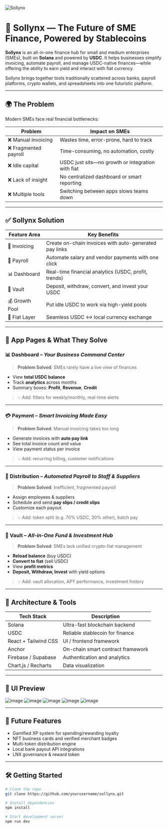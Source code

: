 
![Sollynx](https://github.com/user-attachments/assets/ba0e246c-b97f-4b34-8c35-9cdc041a3792)

# 🚀 Sollynx — The Future of SME Finance, Powered by Stablecoins

**Sollynx** is an all-in-one finance hub for small and medium enterprises (SMEs), built on **Solana** and powered by **USDC**. It helps businesses simplify invoicing, automate payroll, and manage USDC-native finances—while offering the ability to earn yield and interact with fiat currency.

Sollynx brings together tools traditionally scattered across banks, payroll platforms, crypto wallets, and spreadsheets into one futuristic platform.

---

## 🌍 The Problem

Modern SMEs face real financial bottlenecks:

| Problem | Impact on SMEs |
|--------|----------------|
| ❌ Manual invoicing | Wastes time, error-prone, hard to track |
| ❌ Fragmented payroll | Time-consuming, no automation, costly |
| ❌ Idle capital | USDC just sits—no growth or integration with fiat |
| ❌ Lack of insight | No centralized dashboard or smart reporting |
| ❌ Multiple tools | Switching between apps slows teams down |

---

## ✅ Sollynx Solution

| Feature Area | Key Benefits |
|--------------|--------------|
| 🔗 Invoicing | Create on-chain invoices with auto-generated pay links |
| 💸 Payroll | Automate salary and vendor payments with one click |
| 📊 Dashboard | Real-time financial analytics (USDC, profit, trends) |
| 🔐 Vault | Deposit, withdraw, convert, and invest your USDC |
| 💰 Growth Pool | Put idle USDC to work via high-yield pools |
| 🔄 Fiat Layer | Seamless USDC ↔ local currency exchange |

---

## 🧭 App Pages & What They Solve

### 📊 Dashboard – *Your Business Command Center*
> **Problem Solved**: SMEs rarely have a live view of finances

- View **total USDC balance**
- Track **analytics** across months
- Summary boxes: **Profit**, **Revenue**, **Credit**

> 💡 Add: filters for weekly/monthly, real-time alerts

---

### 💳 Payment – *Smart Invoicing Made Easy*
> **Problem Solved**: Manual invoicing takes too long

- Generate invoices with **auto pay link**
- See total invoice count and value
- View payment status per invoice

> 💡 Add: recurring billing, customer notifications

---

### 🤝 Distribution – *Automated Payroll to Staff & Suppliers*
> **Problem Solved**: Inefficient, fragmented payroll

- Assign employees & suppliers
- Schedule and send **pay slips / credit slips**
- Customize each payout

> 💡 Add: token split (e.g. 70% USDC, 30% other), batch pay

---

### 🏦 Vault – *All-in-One Fund & Investment Hub*
> **Problem Solved**: SMEs lack unified crypto-fiat management

- **Reload balance** (buy USDC)
- **Convert to fiat** (sell USDC)
- View **profit metrics**
- **Deposit, Withdraw, Invest** with yield options

> 💡 Add: vault allocation, APY performance, investment history

---

## 🔐 Architecture & Tools

| Tech Stack | Description |
|------------|-------------|
| Solana     | Ultra-fast blockchain backend |
| USDC       | Reliable stablecoin for finance |
| React + Tailwind CSS | UI / frontend framework |
| Anchor     | On-chain smart contract framework |
| Firebase / Supabase | Authentication and analytics |
| Chart.js / Recharts | Data visualization |

---

## 📸 UI Preview

![image](https://github.com/user-attachments/assets/9176c5eb-c127-47e1-a90d-5e2f2ad1c6f0)
![image](https://github.com/user-attachments/assets/eac78cf4-cb05-4d7b-9046-ef5e29cc4dd3)
![image](https://github.com/user-attachments/assets/509f3229-a10b-4424-add0-f00de87c5578)
![image](https://github.com/user-attachments/assets/9b8ccbfe-fb15-458b-a47b-5a44b54c5d40)
![image](https://github.com/user-attachments/assets/65d7ba74-e8d0-4616-ac19-fdd40010c7ba)


---

## 🧠 Future Features

- Gamified XP system for spending/rewarding loyalty
- NFT business cards and verified merchant badges
- Multi-token distribution engine
- Local bank payout API integrations
- LNX governance & reward token

---

## 🛠 Getting Started

```bash
# Clone the repo
git clone https://github.com/yourusername/sollynx.git

# Install dependencies
npm install

# Start development server
npm run dev

